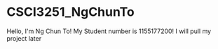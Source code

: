 # CSCI3251_NgChunTo
Hello, I'm Ng Chun To!
My Student number is 1155177200!
I will pull my project later
